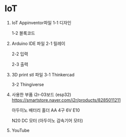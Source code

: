 # IoT
1. IoT Appinventor파일
   1-1 디자인
   
   1-2 블록코드

2. Arduino IDE 파일
   2-1 릴레이

   2-2 입력

   2-3 출력

3. 3D print stl 파일
   3-1 Thinkercad
   
   3-2 Thingiverse

4. 사용한 부품
   i2r-03보드 (esp32)
   https://smartstore.naver.com/i2r/products/8285011211

   아두이노 배터리 홀더 AA 4구 6V E10

   N20 DC 모터 (아두이노 감속기어 모터)

6. YouTube
   
